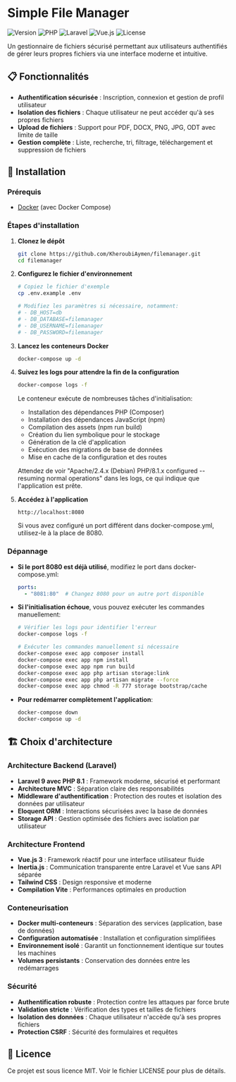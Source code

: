 # Simple File Manager

![Version](https://img.shields.io/badge/version-1.0.0-blue.svg)
![PHP](https://img.shields.io/badge/PHP-8.1-777BB4.svg)
![Laravel](https://img.shields.io/badge/Laravel-9.0-FF2D20.svg)
![Vue.js](https://img.shields.io/badge/Vue.js-3.0-4FC08D.svg)
![License](https://img.shields.io/badge/license-MIT-green.svg)

Un gestionnaire de fichiers sécurisé permettant aux utilisateurs authentifiés de gérer leurs propres fichiers via une interface moderne et intuitive.

## 📋 Fonctionnalités

- **Authentification sécurisée** : Inscription, connexion et gestion de profil utilisateur
- **Isolation des fichiers** : Chaque utilisateur ne peut accéder qu'à ses propres fichiers
- **Upload de fichiers** : Support pour PDF, DOCX, PNG, JPG, ODT avec limite de taille
- **Gestion complète** : Liste, recherche, tri, filtrage, téléchargement et suppression de fichiers

## 🚀 Installation

### Prérequis
- [Docker](https://www.docker.com/products/docker-desktop/) (avec Docker Compose)

### Étapes d'installation

1. **Clonez le dépôt**
   ```bash
   git clone https://github.com/KheroubiAymen/filemanager.git
   cd filemanager
   ```

2. **Configurez le fichier d'environnement**
   ```bash
   # Copiez le fichier d'exemple
   cp .env.example .env
   
   # Modifiez les paramètres si nécessaire, notamment:
   # - DB_HOST=db
   # - DB_DATABASE=filemanager
   # - DB_USERNAME=filemanager
   # - DB_PASSWORD=filemanager
   ```

3. **Lancez les conteneurs Docker**
   ```bash
   docker-compose up -d
   ```

4. **Suivez les logs pour attendre la fin de la configuration**
   ```bash
   docker-compose logs -f
   ```
   Le conteneur exécute de nombreuses tâches d'initialisation:
   - Installation des dépendances PHP (Composer)
   - Installation des dépendances JavaScript (npm)
   - Compilation des assets (npm run build)
   - Création du lien symbolique pour le stockage
   - Génération de la clé d'application
   - Exécution des migrations de base de données
   - Mise en cache de la configuration et des routes
   
   Attendez de voir "Apache/2.4.x (Debian) PHP/8.1.x configured -- resuming normal operations" dans les logs, ce qui indique que l'application est prête.

5. **Accédez à l'application**
   ```
   http://localhost:8080
   ```
   Si vous avez configuré un port différent dans docker-compose.yml, utilisez-le à la place de 8080.

### Dépannage

- **Si le port 8080 est déjà utilisé**, modifiez le port dans docker-compose.yml:
  ```yaml
  ports:
    - "8081:80"  # Changez 8080 pour un autre port disponible
  ```

- **Si l'initialisation échoue**, vous pouvez exécuter les commandes manuellement:
  ```bash
  # Vérifier les logs pour identifier l'erreur
  docker-compose logs -f
  
  # Exécuter les commandes manuellement si nécessaire
  docker-compose exec app composer install
  docker-compose exec app npm install
  docker-compose exec app npm run build
  docker-compose exec app php artisan storage:link
  docker-compose exec app php artisan migrate --force
  docker-compose exec app chmod -R 777 storage bootstrap/cache
  ```
  
- **Pour redémarrer complètement l'application**:
  ```bash
  docker-compose down
  docker-compose up -d
  ```

## 🏗 Choix d'architecture

### Architecture Backend (Laravel)

- **Laravel 9 avec PHP 8.1** : Framework moderne, sécurisé et performant
- **Architecture MVC** : Séparation claire des responsabilités
- **Middleware d'authentification** : Protection des routes et isolation des données par utilisateur
- **Eloquent ORM** : Interactions sécurisées avec la base de données
- **Storage API** : Gestion optimisée des fichiers avec isolation par utilisateur

### Architecture Frontend

- **Vue.js 3** : Framework réactif pour une interface utilisateur fluide
- **Inertia.js** : Communication transparente entre Laravel et Vue sans API séparée
- **Tailwind CSS** : Design responsive et moderne
- **Compilation Vite** : Performances optimales en production

### Conteneurisation

- **Docker multi-conteneurs** : Séparation des services (application, base de données)
- **Configuration automatisée** : Installation et configuration simplifiées
- **Environnement isolé** : Garantit un fonctionnement identique sur toutes les machines
- **Volumes persistants** : Conservation des données entre les redémarrages

### Sécurité

- **Authentification robuste** : Protection contre les attaques par force brute
- **Validation stricte** : Vérification des types et tailles de fichiers
- **Isolation des données** : Chaque utilisateur n'accède qu'à ses propres fichiers
- **Protection CSRF** : Sécurité des formulaires et requêtes

## 📄 Licence

Ce projet est sous licence MIT. Voir le fichier LICENSE pour plus de détails.